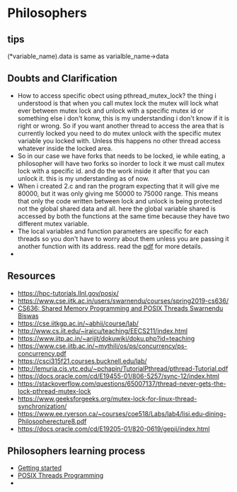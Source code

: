 # Philosophers
## tips
(*variable_name).data is same as varialble_name->data
## Doubts and Clarification
  - How to access specific obect using pthread_mutex_lock? the thing i understood is that when you call mutex lock the mutex will lock  what ever between mutex lock and unlock with a specific mutex id or something else i don't konw, this is my understanding i don't know if it is right or wrong. So if you want another thread to access the area that is currently locked you need to do mutex unlock with the specific mutex variable you locked with. Unless this happens no other thread access whatever inside the locked area.
  - So in our case we have forks that needs to be locked, ie while eating, a philosopher will have two forks so inorder to lock it we must call mutex lock with a specific id. and do the work inside it after that you can unlock it. this is my understanding as of now.
  - When i created 2.c and ran the program expecting that it will give me 80000, but it was only giving me 50000 to 75000 range. This means that only the code written between lock and unlock is being protected not the global shared data and all. here the global variable shared is accessed by both the functions at the same time because they have two different mutex variable.
  - The local variables and function parameters are specific for each threads so you don't have to worry about them unless you are passing it another function with its address. read the [pdf](http://lemuria.cis.vtc.edu/~pchapin/TutorialPthread/pthread-Tutorial.pdf) for more details.
  - 
## Resources
  - https://hpc-tutorials.llnl.gov/posix/
  - https://www.cse.iitk.ac.in/users/swarnendu/courses/spring2019-cs636/
  - [CS636: Shared Memory Programming and POSIX Threads Swarnendu Biswas](https://github.com/winash1618/Philosophers/blob/main/Shared%20Memory%20Programming.pdf)
  - https://cse.iitkgp.ac.in/~abhij/course/lab/
  - http://www.cs.iit.edu/~iraicu/teaching/EECS211/index.html
  - https://www.iitp.ac.in/~arijit/dokuwiki/doku.php?id=teaching
  - https://www.cse.iitb.ac.in/~mythili/os/ps/concurrency/ps-concurrency.pdf
  - https://csci315f21.courses.bucknell.edu/lab/ 
  - http://lemuria.cis.vtc.edu/~pchapin/TutorialPthread/pthread-Tutorial.pdf
  - https://docs.oracle.com/cd/E19455-01/806-5257/sync-12/index.html
  - https://stackoverflow.com/questions/65007137/thread-never-gets-the-lock-pthread-mutex-lock
  - https://www.geeksforgeeks.org/mutex-lock-for-linux-thread-synchronization/
  - https://www.ee.ryerson.ca/~courses/coe518/Labs/lab4/lisi.edu-dining-Philosopherecture8.pdf
  - https://docs.oracle.com/cd/E19205-01/820-0619/gepji/index.html
 
## Philosophers learning process
  - [Getting started](docs/intro_to_functions.MD)
  - [POSIX Threads Programming](docs/threads.MD)
  - 
